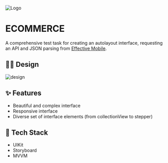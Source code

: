 ![Logo](https://user-images.githubusercontent.com/58942445/186095323-cd79484a-3795-41c6-ab7a-9f6193601fd6.png)


# ECOMMERCE
A comprehensive test task for creating an autolayout interface, requesting an API and JSON parsing from [Effective Mobile](https://effective-mobile.ru).


## 👩‍🎨 Design

![design](https://user-images.githubusercontent.com/58942445/186097073-d7a3d6aa-9588-4e42-aa22-f63f1c7ff56f.png)

## ✨ Features

- Beautiful and complex interface
- Responsive interface
- Diverse set of interface elements (from collectionView to stepper)

## 🔨 Tech Stack

- UIKit
- Storyboard
- MVVM
